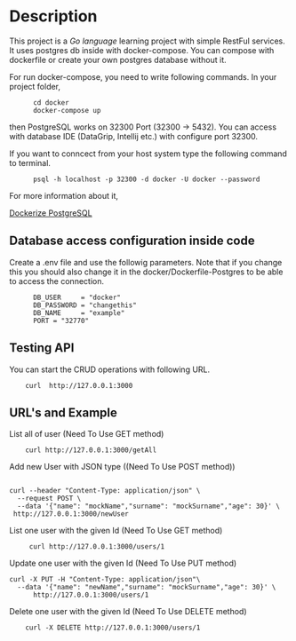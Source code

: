 # Description

This project is a *Go language* learning project with simple RestFul services. It uses postgres db inside with docker-compose. You can compose with dockerfile or create your own postgres database without it.

For run docker-compose, you need to write following commands. In your project folder,

```console
      cd docker
      docker-compose up
```

then PostgreSQL works on 32300 Port (32300 -> 5432). You can access with database IDE (DataGrip, Intellij etc.) with configure port 32300.

If you want to conncect from your host system type the following command to terminal.

```console
      psql -h localhost -p 32300 -d docker -U docker --password
```

For more information about it,

[Dockerize PostgreSQL](https://docs.docker.com/engine/examples/postgresql_service/#connecting-from-your-host-system)

## Database access configuration inside code

Create a .env file and use the followig parameters. Note that if you change this you should also change it in the docker/Dockerfile-Postgres to be able to access the connection.

```text
      DB_USER     = "docker"
      DB_PASSWORD = "changethis"
      DB_NAME     = "example"
      PORT = "32770"
```

## Testing API

You can start the CRUD operations with following URL.

```console
    curl  http://127.0.0.1:3000
```

## URL's and Example

List all of user (Need To Use GET method)

```console
    curl http://127.0.0.1:3000/getAll
```

Add new User with JSON type ((Need To Use POST method))

```console 

curl --header "Content-Type: application/json" \
  --request POST \
  --data '{"name": "mockName","surname": "mockSurname","age": 30}' \
 http://127.0.0.1:3000/newUser

```

List one user with the given Id (Need To Use GET method)

```console
     curl http://127.0.0.1:3000/users/1
```

Update one user with the given Id (Need To Use PUT method)

```console
curl -X PUT -H "Content-Type: application/json"\
  --data '{"name": "newName","surname": "mockSurname","age": 30}' \
      http://127.0.0.1:3000/users/1
```

Delete one user with the given Id (Need To Use DELETE method)

```console
    curl -X DELETE http://127.0.0.1:3000/users/1
```
